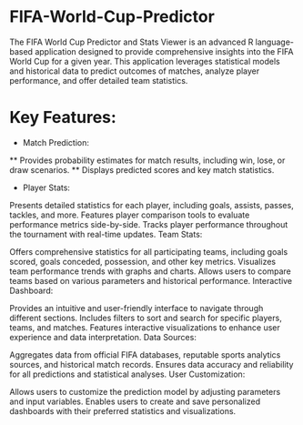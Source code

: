 # FIFA-World-Cup-Predictor
The FIFA World Cup Predictor and Stats Viewer is an advanced R language-based application designed to provide comprehensive insights into the FIFA World Cup for a given year. This application leverages statistical models and historical data to predict outcomes of matches, analyze player performance, and offer detailed team statistics.

# Key Features:

* Match Prediction:

** Provides probability estimates for match results, including win, lose, or draw scenarios.
** Displays predicted scores and key match statistics.

* Player Stats:

Presents detailed statistics for each player, including goals, assists, passes, tackles, and more.
Features player comparison tools to evaluate performance metrics side-by-side.
Tracks player performance throughout the tournament with real-time updates.
Team Stats:

Offers comprehensive statistics for all participating teams, including goals scored, goals conceded, possession, and other key metrics.
Visualizes team performance trends with graphs and charts.
Allows users to compare teams based on various parameters and historical performance.
Interactive Dashboard:

Provides an intuitive and user-friendly interface to navigate through different sections.
Includes filters to sort and search for specific players, teams, and matches.
Features interactive visualizations to enhance user experience and data interpretation.
Data Sources:

Aggregates data from official FIFA databases, reputable sports analytics sources, and historical match records.
Ensures data accuracy and reliability for all predictions and statistical analyses.
User Customization:

Allows users to customize the prediction model by adjusting parameters and input variables.
Enables users to create and save personalized dashboards with their preferred statistics and visualizations.
